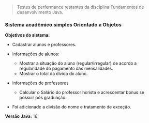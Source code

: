 > Testes de perfermance restantes da disciplina Fundamentos de desenvolvimento Java.
 
 ### Sistema acadêmico simples Orientado a Objetos 
 
 **Objetivos do sistema:** 
 - Cadastrar alunos e professores.

 - Informações de alunos:
   - Mostrar a situação do aluno (regular/irregular) de acordo a regularidade do pagamento das mensalidades.
   - Mostrar o total da dívida do aluno.

 - Informações de professores
   - Calcular o Salário do professor horista e acrescentar bonus se possuir pós graduação.


 - Foi adicionado a divisão do nome e tratamento de exceção.

**Versão Java:** 16
